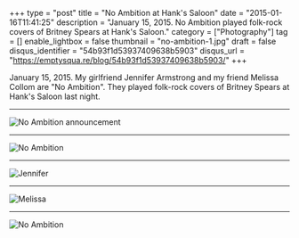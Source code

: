 +++
type = "post"
title = "No Ambition at Hank's Saloon"
date = "2015-01-16T11:41:25"
description = "January 15, 2015. No Ambition played folk-rock covers of Britney Spears at Hank's Saloon."
category = ["Photography"]
tag = []
enable_lightbox = false
thumbnail = "no-ambition-1.jpg"
draft = false
disqus_identifier = "54b93f1d53937409638b5903"
disqus_url = "https://emptysqua.re/blog/54b93f1d53937409638b5903/"
+++

<p>January 15, 2015. My girlfriend Jennifer Armstrong and my friend Melissa Collom are "No Ambition". They played folk-rock covers of Britney Spears at Hank's Saloon last night.</p>
<hr />
<p><img style="display:block; margin-left:auto; margin-right:auto;" src="no-ambition-1.jpg" alt="No Ambition announcement" title="No Ambition announcement" /></p>
<hr />
<p><img style="display:block; margin-left:auto; margin-right:auto;" src="no-ambition-6.jpg" alt="No Ambition" title="No Ambition" /></p>
<hr />
<p><img style="display:block; margin-left:auto; margin-right:auto;" src="no-ambition-10.jpg" alt="Jennifer" title="Jennifer" /></p>
<hr />
<p><img style="display:block; margin-left:auto; margin-right:auto;" src="no-ambition-4.jpg" alt="Melissa" title="Melissa" /></p>
<hr />
<p><img style="display:block; margin-left:auto; margin-right:auto;" src="no-ambition-9.jpg" alt="No Ambition" title="No Ambition" /></p>
